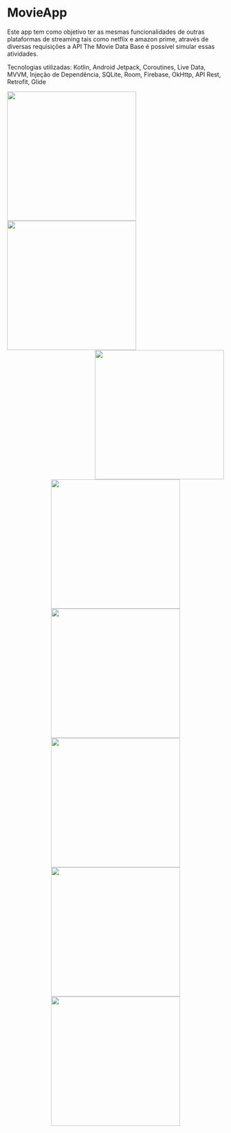 # MovieApp

Este app tem como objetivo ter as mesmas funcionalidades de outras plataformas de streaming tais como netflix e amazon prime, através de diversas requisições a API The Movie Data Base é possível simular essas atividades.

Tecnologias utilizadas: Kotlin, Android Jetpack, Coroutines, Live Data, MVVM, Injeção de Dependência, SQLite, Room, Firebase, OkHttp, API Rest, Retrofit, Glide


<div align="left">
<img src="https://github.com/MeiaNoite636/MovieApp/assets/91136155/f292df74-3e24-4c60-a9e1-be19e4bd6a3d" width="300px" />

  <img src="https://github.com/MeiaNoite636/MovieApp/assets/91136155/54e34864-a5a8-4884-b5c3-575b4e805260" width="300px" />
</div>
</div>


<div align="right">
<img src="https://github.com/MeiaNoite636/MovieApp/assets/91136155/54e34864-a5a8-4884-b5c3-575b4e805260" width="300px" />
</div>

<div align="center">
<img src="https://github.com/MeiaNoite636/MovieApp/assets/91136155/524842db-1dcc-49c9-91de-d7bc1320cf13" width="300px" />
</div>

<div align="center">
<img src="https://github.com/MeiaNoite636/MovieApp/assets/91136155/d2ca6f20-d49e-44d9-bac9-a7bda62b5e61" width="300px" />
</div>

<div align="center">
<img src="https://github.com/MeiaNoite636/MovieApp/assets/91136155/639198eb-0092-473b-923f-1399444cefdb" width="300px" />
</div>

<div align="center">
<img src="https://github.com/MeiaNoite636/MovieApp/assets/91136155/5d34b17c-4557-4e5d-a438-9083fd998ff4" width="300px" />
</div>

<div align="center">
<img src="https://github.com/MeiaNoite636/MovieApp/assets/91136155/6d12ce40-4ede-4c01-8192-5c49957391ae" width="300px" />
</div>




